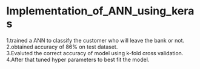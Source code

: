 # Implementation_of_ANN_using_keras
1.trained a ANN to classify the customer who will leave the bank or not.\
2.obtained accuracy of 86% on test dataset.\
3.Evaluted the correct accuracy of model using k-fold cross validation.\
4.After that tuned hyper parameters to best fit the model.
